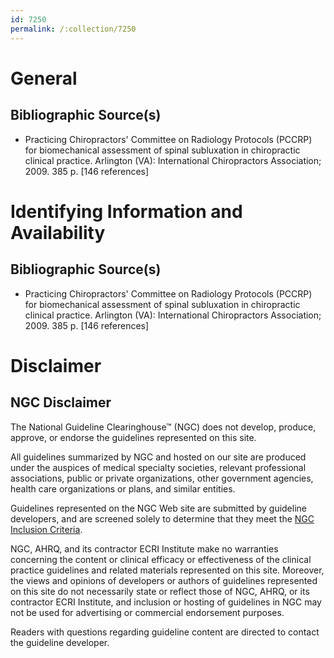 ```yaml
---
id: 7250
permalink: /:collection/7250
---
```


# General

## Bibliographic Source(s)

- Practicing Chiropractors' Committee on Radiology Protocols (PCCRP) for biomechanical assessment of spinal subluxation in chiropractic clinical practice. Arlington (VA): International Chiropractors Association; 2009. 385 p. [146 references]

# Identifying Information and Availability

## Bibliographic Source(s)

- Practicing Chiropractors' Committee on Radiology Protocols (PCCRP) for biomechanical assessment of spinal subluxation in chiropractic clinical practice. Arlington (VA): International Chiropractors Association; 2009. 385 p. [146 references]

# Disclaimer

## NGC Disclaimer

The National Guideline Clearinghouse™ (NGC) does not develop, produce, approve, or endorse the guidelines represented on this site.

All guidelines summarized by NGC and hosted on our site are produced under the auspices of medical specialty societies, relevant professional associations, public or private organizations, other government agencies, health care organizations or plans, and similar entities.

Guidelines represented on the NGC Web site are submitted by guideline developers, and are screened solely to determine that they meet the [NGC Inclusion Criteria](/help-and-about/summaries/inclusion-criteria).

NGC, AHRQ, and its contractor ECRI Institute make no warranties concerning the content or clinical efficacy or effectiveness of the clinical practice guidelines and related materials represented on this site. Moreover, the views and opinions of developers or authors of guidelines represented on this site do not necessarily state or reflect those of NGC, AHRQ, or its contractor ECRI Institute, and inclusion or hosting of guidelines in NGC may not be used for advertising or commercial endorsement purposes.

Readers with questions regarding guideline content are directed to contact the guideline developer.

